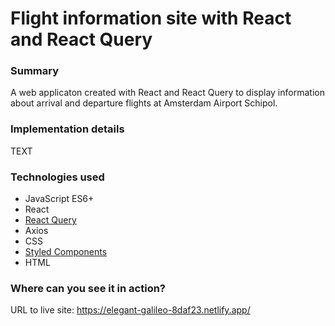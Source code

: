 # Flight information site with React and React Query

### Summary

A web applicaton created with React and React Query to display information about arrival and departure flights at Amsterdam Airport Schipol.

### Implementation details

TEXT

### Technologies used

- JavaScript ES6+
- React
- [React Query](https://github.com/tannerlinsley/react-query)
- Axios
- CSS
- [Styled Components](https://github.com/styled-components)
- HTML

### Where can you see it in action?

URL to live site: https://elegant-galileo-8daf23.netlify.app/
